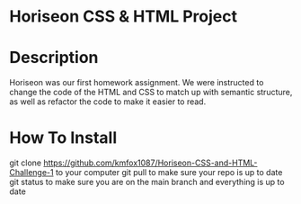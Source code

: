 # Horiseon CSS & HTML Project

# Description

Horiseon was our first homework assignment. We were instructed to change the code of the HTML and CSS to match up with semantic structure, as well as refactor the code to make it easier to read.

# How To Install

git clone https://github.com/kmfox1087/Horiseon-CSS-and-HTML-Challenge-1 to your computer
git pull to make sure your repo is up to date
git status to make sure you are on the main branch and everything is up to date